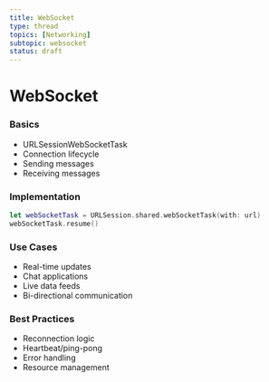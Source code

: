 ```yaml
---
title: WebSocket
type: thread
topics: [Networking]
subtopic: websocket
status: draft
---
```


# WebSocket


### Basics
- URLSessionWebSocketTask
- Connection lifecycle
- Sending messages
- Receiving messages

### Implementation
```swift
let webSocketTask = URLSession.shared.webSocketTask(with: url)
webSocketTask.resume()
```

### Use Cases
- Real-time updates
- Chat applications
- Live data feeds
- Bi-directional communication

### Best Practices
- Reconnection logic
- Heartbeat/ping-pong
- Error handling
- Resource management


